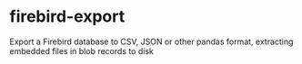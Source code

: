 # firebird-export
Export a Firebird database to CSV, JSON or other pandas format, extracting embedded files in blob records to disk
